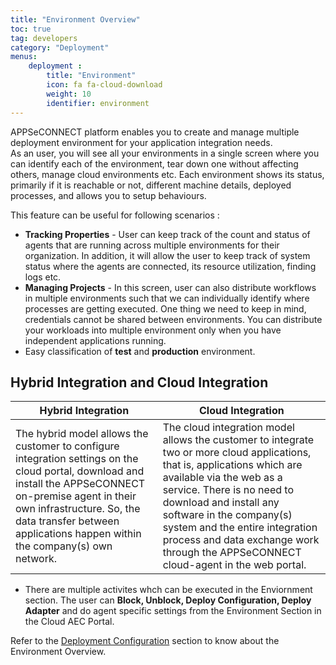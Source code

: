 ```yaml
---
title: "Environment Overview"
toc: true
tag: developers
category: "Deployment"
menus: 
    deployment :
        title: "Environment"
        icon: fa fa-cloud-download
        weight: 10
        identifier: environment
---
```


APPSeCONNECT platform enables you to create and manage multiple deployment environment for your application integration needs.  
As an user, you will see all your environments in a single screen where you can identify each of the environment, 
tear down one without affecting others, manage cloud environments etc. Each environment shows its status, primarily 
if it is reachable or not, different machine details, deployed processes, and allows you to setup behaviours.

This feature can be useful for following scenarios :
* **Tracking Properties** - User can keep track of the count and status of agents that are running across multiple environments for their organization. In addition, it will allow the user to keep track of system status where the agents are connected, its resource utilization, finding logs etc.   
* **Managing Projects** - In this screen, user can also distribute workflows in multiple environments such that we can individually identify where processes are getting executed. One thing we need to keep in mind, credentials cannot be shared between environments. You can distribute your workloads into multiple environment only when you have independent applications running.   
* Easy classification of **test** and **production** environment.


## Hybrid Integration and Cloud Integration


|Hybrid Integration|Cloud Integration|
|---|---|
|The hybrid model allows the customer to configure integration settings on the cloud portal, download and install the APPSeCONNECT on-premise agent in their own infrastructure. So, the data transfer between applications happen within the company(s) own network.|The cloud integration model allows the customer to integrate two or more cloud applications, that is, applications which are available via the web as a service. There is no need to download and install any software in the company(s) system and the entire integration process and data exchange work through the APPSeCONNECT cloud-agent in the web portal.|


* There are multiple activites whch can be executed in the Enviornment section. The user can **Block, Unblock, Deploy Configuration, 
  Deploy Adapter** and do agent specific settings from the Environment Section in the Cloud AEC Portal.

Refer to the [Deployment Configuration](/deployment/Deployment-Configuration/) section to know about the Environment Overview.


